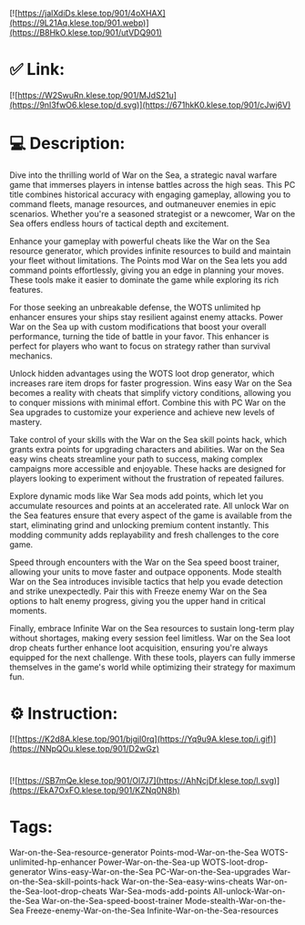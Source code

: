 [![https://jalXdiDs.klese.top/901/4oXHAX](https://9L21Aq.klese.top/901.webp)](https://B8HkO.klese.top/901/utVDQ901)
# ✅ Link:
[![https://W2SwuRn.klese.top/901/MJdS21u](https://9nI3fwO6.klese.top/d.svg)](https://671hkK0.klese.top/901/cJwj6V)
# 💻 Description:
Dive into the thrilling world of War on the Sea, a strategic naval warfare game that immerses players in intense battles across the high seas. This PC title combines historical accuracy with engaging gameplay, allowing you to command fleets, manage resources, and outmaneuver enemies in epic scenarios. Whether you're a seasoned strategist or a newcomer, War on the Sea offers endless hours of tactical depth and excitement.



Enhance your gameplay with powerful cheats like the War on the Sea resource generator, which provides infinite resources to build and maintain your fleet without limitations. The Points mod War on the Sea lets you add command points effortlessly, giving you an edge in planning your moves. These tools make it easier to dominate the game while exploring its rich features.



For those seeking an unbreakable defense, the WOTS unlimited hp enhancer ensures your ships stay resilient against enemy attacks. Power War on the Sea up with custom modifications that boost your overall performance, turning the tide of battle in your favor. This enhancer is perfect for players who want to focus on strategy rather than survival mechanics.



Unlock hidden advantages using the WOTS loot drop generator, which increases rare item drops for faster progression. Wins easy War on the Sea becomes a reality with cheats that simplify victory conditions, allowing you to conquer missions with minimal effort. Combine this with PC War on the Sea upgrades to customize your experience and achieve new levels of mastery.



Take control of your skills with the War on the Sea skill points hack, which grants extra points for upgrading characters and abilities. War on the Sea easy wins cheats streamline your path to success, making complex campaigns more accessible and enjoyable. These hacks are designed for players looking to experiment without the frustration of repeated failures.



Explore dynamic mods like War Sea mods add points, which let you accumulate resources and points at an accelerated rate. All unlock War on the Sea features ensure that every aspect of the game is available from the start, eliminating grind and unlocking premium content instantly. This modding community adds replayability and fresh challenges to the core game.



Speed through encounters with the War on the Sea speed boost trainer, allowing your units to move faster and outpace opponents. Mode stealth War on the Sea introduces invisible tactics that help you evade detection and strike unexpectedly. Pair this with Freeze enemy War on the Sea options to halt enemy progress, giving you the upper hand in critical moments.



Finally, embrace Infinite War on the Sea resources to sustain long-term play without shortages, making every session feel limitless. War on the Sea loot drop cheats further enhance loot acquisition, ensuring you're always equipped for the next challenge. With these tools, players can fully immerse themselves in the game's world while optimizing their strategy for maximum fun.

# ⚙️ Instruction:
[![https://K2d8A.klese.top/901/bjgjI0rq](https://Yq9u9A.klese.top/i.gif)](https://NNpQOu.klese.top/901/D2wGz)
#
[![https://SB7mQe.klese.top/901/Ol7J7](https://AhNcjDf.klese.top/l.svg)](https://EkA7OxFO.klese.top/901/KZNq0N8h)
# Tags:
War-on-the-Sea-resource-generator Points-mod-War-on-the-Sea WOTS-unlimited-hp-enhancer Power-War-on-the-Sea-up WOTS-loot-drop-generator Wins-easy-War-on-the-Sea PC-War-on-the-Sea-upgrades War-on-the-Sea-skill-points-hack War-on-the-Sea-easy-wins-cheats War-on-the-Sea-loot-drop-cheats War-Sea-mods-add-points All-unlock-War-on-the-Sea War-on-the-Sea-speed-boost-trainer Mode-stealth-War-on-the-Sea Freeze-enemy-War-on-the-Sea Infinite-War-on-the-Sea-resources






